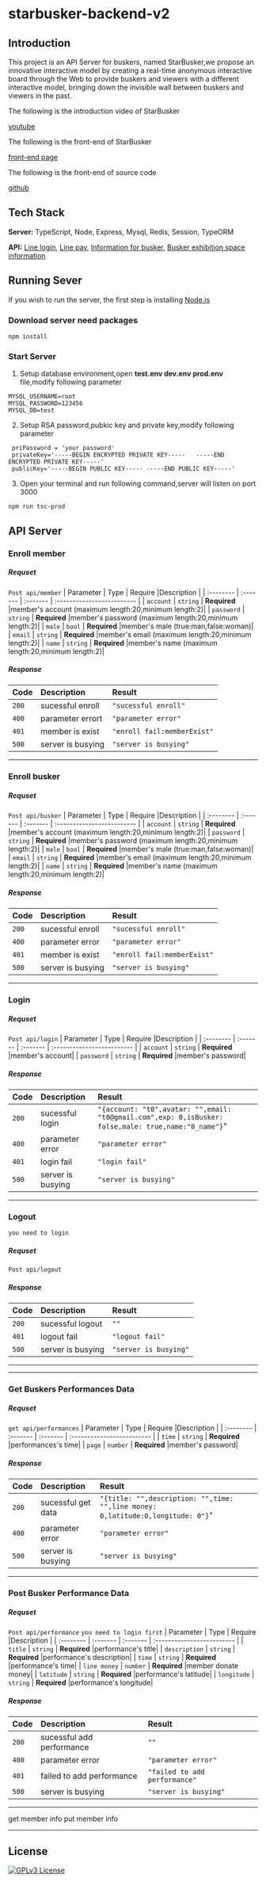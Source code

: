 # starbusker-backend-v2
## Introduction
This project is an API Server for buskers, named StarBusker,we propose an innovative interactive model by creating a real-time anonymous interactive board through the Web to provide buskers and viewers with a different interactive model, 
bringing down the invisible wall between buskers and viewers in the past.

The following is the introduction video of StarBusker

[youtube](https://www.youtube.com/watch?v=5EMPqfQ8q2A&ab_channel=%E7%BE%85%E5%A3%AB%E6%AC%BD)

The following is the front-end of StarBusker

[front-end page]()

The following is the front-end of source code

[github]()
## Tech Stack

**Server:** TypeScript, Node, Express, Mysql, Redis, Session, TypeORM

**API:** [Line login](https://developers.line.biz/zh-hant/), [Line pay](https://developers.line.biz/zh-hant/), [Information for busker](https://opendata.culture.tw/frontsite/openData/detail?datasetId=539), [Busker exhibition space information](https://opendata.culture.tw/frontsite/openData/detail?datasetId=540)


## Running Sever
If you wish to run the server, the first step is installing [Node.js](https://nodejs.org/en/)
### Download server need packages
```
npm install
```
### Start Server
1. Setup database environment,open **test.env dev.env prod.env** file,modify following parameter
```
MYSQL_USERNAME=root
MYSQL_PASSWORD=123456
MYSQL_DB=test
```
2. Setup RSA password,pubkic key and private key,modify following parameter 
```
 priPassword = 'your password'
 privateKey='-----BEGIN ENCRYPTED PRIVATE KEY-----   -----END ENCRYPTED PRIVATE KEY-----'
 publicKey='-----BEGIN PUBLIC KEY----- -----END PUBLIC KEY-----'
```
3. Open your terminal and run following command,server will listen on port  3000
``` 
npm run tsc-prod
```
## API Server
###  Enroll member
##### Requset
`Post api/member`
| Parameter | Type     | Require |Description                |
| :-------- | :------- | :------- | :------------------------- |
| `account` | `string` | **Required** |member's account (maximum length:20,minimum length:2)|
| `password` | `string` | **Required** |member's password (maximum length:20,minimum length:2)|
| `male` | `bool` | **Required** |member's male (true:man,false:woman)|
| `email` | `string` | **Required** |member's email (maximum length:20,minimum length:2)|
| `name` | `string` | **Required** |member's name (maximum length:20,minimum length:2)|

##### Response  
| Code     | Description |Result                |
| :------- | :------- | :------------------------- |
| `200` |sucessful enroll|`"sucessful enroll"`|
| `400` |parameter errort|`"parameter error"`|
| `401` |member is exist|`"enroll fail:memberExist"`|
| `500` |server is busying|`"server is busying"`|

******
###  Enroll busker
##### Requset
`Post api/busker`
| Parameter | Type     | Require |Description                |
| :-------- | :------- | :------- | :------------------------- |
| `account` | `string` | **Required** |member's account (maximum length:20,minimum length:2)|
| `password` | `string` | **Required** |member's password (maximum length:20,minimum length:2)|
| `male` | `bool` | **Required** |member's male (true:man,false:woman)|
| `email` | `string` | **Required** |member's email (maximum length:20,minimum length:2)|
| `name` | `string` | **Required** |member's name (maximum length:20,minimum length:2)|

##### Response
| Code     | Description |Result                |
| :------- | :------- | :------------------------- |
| `200` |sucessful enroll|`"sucessful enroll"`|
| `400` |parameter error|`"parameter error"`|
| `401` |member is exist|`"enroll fail:memberExist"`|
| `500` |server is busying|`"server is busying"`|
******
###  Login
##### Requset
`Post api/login`
| Parameter | Type     | Require |Description                |
| :-------- | :------- | :------- | :------------------------- |
| `account` | `string` | **Required** |member's account|
| `password` | `string` | **Required** |member's password|
##### Response
| Code     | Description |Result                |
| :------- | :------- | :------------------------- |
| `200` |sucessful login|`"{account: "t0",avatar: "",email: "t0@gmail.com",exp: 0,isBusker: false,male: true,name:"0_name"}`"|
| `400` |parameter error|`"parameter error"`|
| `401` |login fail|`"login fail"`|
| `500` |server is busying|`"server is busying"`|
******
###  Logout
`you need to login`
##### Requset
`Post api/logout`
##### Response

| Code     | Description |Result                |
| :------- | :------- | :------------------------- |
| `200` |sucessful logout|`""`|
| `401` |logout fail|`"logout fail"`|
| `500` |server is busying|`"server is busying"`|
******
******
###  Get Buskers Performances Data
##### Requset
`get api/performances`
| Parameter | Type     | Require |Description                |
| :-------- | :------- | :------- | :------------------------- |
| `time` | `string` | **Required** |performances's time|
| `page` | `number` | **Required** |member's password|
##### Response
| Code     | Description |Result                |
| :------- | :------- | :------------------------- |
| `200` |sucessful get data|`"{title: "",description: "",time: "",line money: 0,latitude:0,longitude: 0"}`"|
| `400` |parameter error |`"parameter error"`|
| `500` |server is busying|`"server is busying"`|
******
###  Post Busker Performance Data
##### Requset
`Post api/performance`
`you need to login first`
| Parameter | Type     | Require |Description                |
| :-------- | :------- | :------- | :------------------------- |
| `title` | `string` | **Required** |performance's title|
| `description` | `string` | **Required** |performance's description|
| `time` | `string` | **Required** |performance's time|
| `line money` | `number` | **Required** |member donate money|
| `latitude` | `string` | **Required** |performance's latitude|
| `longitude` | `string` | **Required** |performance's longitude|
##### Response
| Code     | Description |Result                |
| :------- | :--------------  | :------------------------- |
| `200` |sucessful add performance|`""`|
| `400` |parameter error |`"parameter error"`|
| `401` |failed to add performance |`"failed to add performance"`|
| `500` |server is busying|`"server is busying"`|
******
get member info
put member info
******
## License
[![GPLv3 License](https://img.shields.io/badge/License-GPL%20v3-yellow.svg)](https://opensource.org/licenses/)
